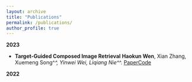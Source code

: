 ```yaml
---
layout: archive
title: "Publications"
permalink: /publications/
author_profile: true
---
```


**2023**
  - **Target-Guided Composed Image Retrieval**
    **Haokun Wen**, Xian Zhang, Xuemeng Song^*^, Yinwei Wei, Liqiang Nie^*^.
    [Paper](https://arxiv.org/pdf/2309.01366.pdf)[Code](https://anosite.wixsite.com/tg-cir)

**2022**
